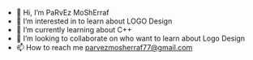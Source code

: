 - 👋 Hi, I’m PaRvEz MoShErraf
- 👀 I’m interested in to learn about LOGO Design
- 🌱 I’m currently learning about C++
- 💞️ I’m looking to collaborate on who want to learn about Logo Design
- 📫 How to reach me parvezmosherraf77@gmail.com

<!---
Parvez453/Parvez453 is a ✨ special ✨ repository because its `README.md` (this file) appears on your GitHub profile.
You can click the Preview link to take a look at your changes.
--->
